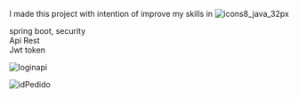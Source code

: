 I made this project with intention of improve my skills in ![icons8_java_32px](https://user-images.githubusercontent.com/57998761/181642281-475e94ba-a695-47db-85ae-d6d05f800fa4.png)



spring boot, security  <br>
Api Rest  <br>
Jwt token  <br>

![loginapi](https://user-images.githubusercontent.com/57998761/181641925-1bcf2862-7205-4e4c-9696-48705657bc0a.png)

![idPedido](https://user-images.githubusercontent.com/57998761/181641946-78e84548-f75a-4a42-b70f-72ca1c7ba76c.png)

